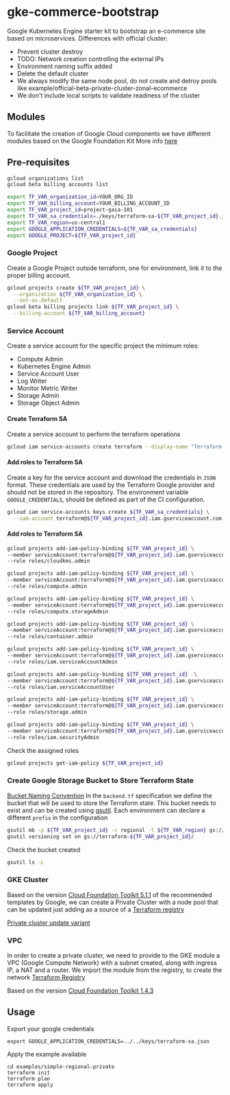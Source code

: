 # gke-commerce-bootstrap
Google Kubernetes Engine starter kit to bootstrap an e-commerce site based on microservices.
Differences with official cluster:
* Prevent cluster destroy
* TODO: Network creation controlling the external IPs
* Environment naming suffix added
* Delete the default cluster
* We always modify the same node pool, do not create and detroy pools like example/official-beta-private-cluster-zonal-ecommerce
* We don't include local scripts to validate readiness of the cluster

## Modules
To facilitate the creation of Google Cloud components we have different modules based on the Google Foundation Kit
More info [here](https://cloud.google.com/foundation-toolkit/)

## Pre-requisites
```bash
gcloud organizations list
gcloud beta billing accounts list

export TF_VAR_organization_id=YOUR_ORG_ID
export TF_VAR_billing_account=YOUR_BILLING_ACCOUNT_ID
export TF_VAR_project_id=project-gaia-101
export TF_VAR_sa_credentials=./keys/terraform-sa-${TF_VAR_project_id}.json
export TF_VAR_region=us-central1
export GOOGLE_APPLICATION_CREDENTIALS=${TF_VAR_sa_credentials}
export GOOGLE_PROJECT=${TF_VAR_project_id}
```

### Google Project
Create a Google Project outside terraform, one for environment, link it to the proper billing account.

```bash
gcloud projects create ${TF_VAR_project_id} \
  --organization ${TF_VAR_organization_id} \
  --set-as-default
gcloud beta billing projects link ${TF_VAR_project_id} \
  --billing-account ${TF_VAR_billing_account}
````

### Service Account
Create a service account for the specific project the minimum roles:
* Compute Admin
* Kubernetes Engine Admin
* Service Account User
* Log Writer
* Monitor Metric Writer
* Storage Admin
* Storage Object Admin

#### Create Terraform SA
Create a service account to perform the terraform operations
```bash
gcloud iam service-accounts create terraform --display-name "Terraform Service Account"
```

#### Add roles to Terraform SA
Create a key for the service account and download the credentials in `JSON` format.
These credentials are used by the Terraform Google provider and should not be stored in the repository.
The environment variable `GOOGLE_CREDENTIALS`, should be defined as part of the CI configuration.

```bash
gcloud iam service-accounts keys create ${TF_VAR_sa_credentials} \
  --iam-account terraform@${TF_VAR_project_id}.iam.gserviceaccount.com
```

#### Add roles to Terraform SA
```bash
gcloud projects add-iam-policy-binding ${TF_VAR_project_id} \
--member serviceAccount:terraform@${TF_VAR_project_id}.iam.gserviceaccount.com \
--role roles/cloudkms.admin

gcloud projects add-iam-policy-binding ${TF_VAR_project_id} \
--member serviceAccount:terraform@${TF_VAR_project_id}.iam.gserviceaccount.com \
--role roles/compute.admin

gcloud projects add-iam-policy-binding ${TF_VAR_project_id} \
--member serviceAccount:terraform@${TF_VAR_project_id}.iam.gserviceaccount.com \
--role roles/compute.storageAdmin

gcloud projects add-iam-policy-binding ${TF_VAR_project_id} \
--member serviceAccount:terraform@${TF_VAR_project_id}.iam.gserviceaccount.com \
--role roles/container.admin

gcloud projects add-iam-policy-binding ${TF_VAR_project_id} \
--member serviceAccount:terraform@${TF_VAR_project_id}.iam.gserviceaccount.com \
--role roles/iam.serviceAccountAdmin

gcloud projects add-iam-policy-binding ${TF_VAR_project_id}  \
--member serviceAccount:terraform@${TF_VAR_project_id}.iam.gserviceaccount.com \
--role roles/iam.serviceAccountUser

gcloud projects add-iam-policy-binding ${TF_VAR_project_id} \
--member serviceAccount:terraform@${TF_VAR_project_id}.iam.gserviceaccount.com \
--role roles/storage.admin

gcloud projects add-iam-policy-binding ${TF_VAR_project_id} \
--member serviceAccount:terraform@${TF_VAR_project_id}.iam.gserviceaccount.com \
--role roles/iam.securityAdmin

```

Check the assigned roles
```bash
gcloud projects get-iam-policy ${TF_VAR_project_id}
```

### Create Google Storage Bucket to Store Terraform State

[Bucket Naming Convention](https://cloud.google.com/storage/docs/naming?_ga=2.244857926.-257079089.1557751559)
In the `backend.tf` specification we define the bucket that will be used to store the Terraform state. This bucket
needs to exist and can be created using [gsutil](https://cloud.google.com/storage/docs/gsutil). Each environment can
declare a different `prefix` in the configuration

```bash
gsutil mb -p ${TF_VAR_project_id} -c regional -l ${TF_VAR_region} gs://terraform-${TF_VAR_project_id}/
gsutil versioning set on gs://terraform-${TF_VAR_project_id}/
```

Check the bucket created
```bash
gsutil ls -L
```

### GKE Cluster
Based on the version [Cloud Foundation Toolkit 5.1.1](https://github.com/terraform-google-modules/terraform-google-kubernetes-engine/releases/tag/v5.1.1)
of the recommended templates by Google, we can create a Private Cluster with a node pool that can be updated just adding as a source of a [Terraform registry](https://registry.terraform.io/modules/terraform-google-modules/kubernetes-engine/google/5.1.1)

[Private cluster update variant](https://github.com/terraform-google-modules/terraform-google-kubernetes-engine/tree/master/modules/beta-private-cluster-update-variant)


### VPC
In order to create a private cluster, we need to provide to the GKE module a VPC (Google Compute Network) with a subnet created, along with ingress IP, a NAT and a router.
We import the module from the registry, to create the network [Terraform Registry](https://registry.terraform.io/modules/terraform-google-modules/network/google/1.4.3)

Based on the version [Cloud Foundation Toolkit 1.4.3](https://github.com/terraform-google-modules/terraform-google-network)

## Usage
Export your google credentials
```shell script
export GOOGLE_APPLICATION_CREDENTIALS=../../keys/terraform-sa.json
```
Apply the example available
```shell script
cd examples/simple-regional-private
terraform init
terraform plan
terraform apply
```
